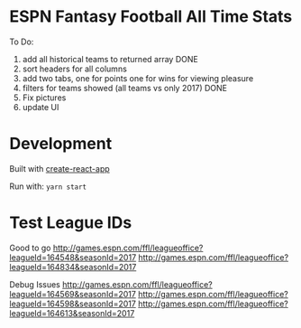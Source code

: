 # ESPN Fantasy Football All Time Stats

To Do:
1. add all historical teams to returned array DONE
2. sort headers for all columns
3. add two tabs, one for points one for wins for viewing pleasure
4. filters for teams showed (all teams vs only 2017) DONE
5. Fix pictures
6. update UI

# Development
Built with [create-react-app](https://github.com/facebookincubator/create-react-app)

Run with: `yarn start` 

# Test League IDs
Good to go
http://games.espn.com/ffl/leagueoffice?leagueId=164548&seasonId=2017
http://games.espn.com/ffl/leagueoffice?leagueId=164834&seasonId=2017

Debug Issues
http://games.espn.com/ffl/leagueoffice?leagueId=164569&seasonId=2017
http://games.espn.com/ffl/leagueoffice?leagueId=164598&seasonId=2017
http://games.espn.com/ffl/leagueoffice?leagueId=164613&seasonId=2017

